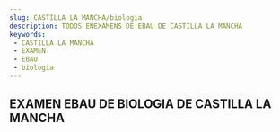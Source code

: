 ```yaml
---
slug: CASTILLA LA MANCHA/biologia
description: TODOS ENEXAMENS DE EBAU DE CASTILLA LA MANCHA
keywords:
 - CASTILLA LA MANCHA
 - EXAMEN
 - EBAU
 - biologia
---
```

## EXAMEN EBAU DE BIOLOGIA DE CASTILLA LA MANCHA
